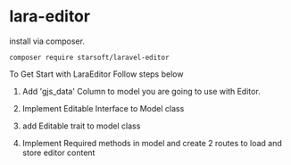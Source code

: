 # lara-editor
install via composer.

`composer require starsoft/laravel-editor`

To Get Start with LaraEditor Follow steps below

1. Add 'gjs_data' Column to model you are going to use with Editor.

2. Implement Editable Interface to Model class

3. add Editable trait to model class

4. Implement Required methods in model and create 2 routes to load and store editor content

